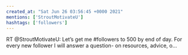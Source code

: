 ```yaml
---
created_at: "Sat Jun 26 03:56:45 +0000 2021"
mentions: ['StroutMotivateU']
hashtags: ['followers']
---
```


RT @StroutMotivateU: Let’s get me #followers to 500 by end of day. For every new follower I will answer a question- on resources, advice, o…